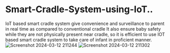 # Smart-Cradle-System-using-IoT..
IoT based smart cradle system give convenience and surveillance to parent in real time as compared to conventional cradle It also ensure baby safety while they are not physically present near cradle, so it is efficient to use IOT based smart cradle system to take care of infant in proficient manner.
![Screenshot 2024-03-12 211244](https://github.com/santhipriya2001/Smart-Cradle-System-using-IoT../assets/145258738/3e038846-7004-4a9c-b2ef-4b4983544c61)
![Screenshot 2024-03-12 211302](https://github.com/santhipriya2001/Smart-Cradle-System-using-IoT../assets/145258738/691b0fc4-803c-4b77-a05a-9d1ccfa4741e)
